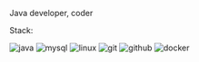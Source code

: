 <!--### Hi there 👋-->

<!--
**romanyukalexandr84/romanyukalexandr84** is a ✨ _special_ ✨ repository because its `README.md` (this file) appears on your GitHub profile.

Here are some ideas to get you started:

- 🔭 I’m currently working on ...
- 🌱 I’m currently learning ...
- 👯 I’m looking to collaborate on ...
- 🤔 I’m looking for help with ...
- 💬 Ask me about ...
- 📫 How to reach me: ...
- 😄 Pronouns: ...
- ⚡ Fun fact: ...
-->
Java developer, coder

Stack:

![java](https://img.shields.io/badge/java-red.svg?&style=for-the-badge&logo=java&logoColor=white)
![mysql](https://img.shields.io/badge/mysql-blue.svg?&style=for-the-badge&logo=mysql&logoColor=white)
![linux](https://img.shields.io/badge/linux-orange.svg?&style=for-the-badge&logo=linux&logoColor=white)
![git](https://img.shields.io/badge/git%20-purple.svg?&style=for-the-badge&logo=git&logoColor=white) 
![github](https://img.shields.io/badge/github%20-grey.svg?&style=for-the-badge&logo=github&logoColor=white) 
![docker](https://img.shields.io/badge/docker-violet.svg?&style=for-the-badge&logo=docker&logoColor=white)
